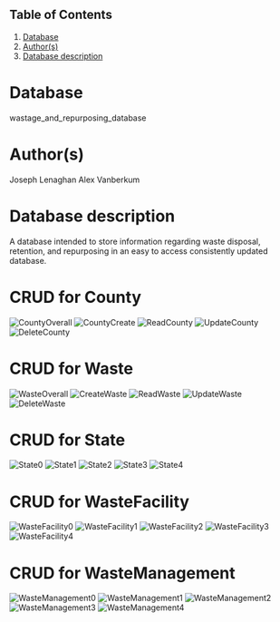## Table of Contents
1. [Database](#database)
1. [Author(s)](#author)
1. [Database description](#description)
# Database
wastage_and_repurposing_database
# Author(s)
Joseph Lenaghan
Alex Vanberkum
# Database description
A database intended to store information regarding waste disposal, retention, and repurposing in an easy to access consistently updated database.
# CRUD for County

![CountyOverall](https://user-images.githubusercontent.com/77464979/158483856-b9a1fb21-dc56-40ec-85c0-e5b816c5985d.png)
![CountyCreate](https://user-images.githubusercontent.com/77464979/158483390-a6c4d616-cb0e-4dc5-a2df-b3bf29646277.png)
![ReadCounty](https://user-images.githubusercontent.com/77464979/158483410-f34c3b7f-b08e-476d-8b61-056f22ce9f02.png)
![UpdateCounty](https://user-images.githubusercontent.com/77464979/158483421-2ab0e553-5c6f-4442-92ef-ba82a5839c73.png)
![DeleteCounty](https://user-images.githubusercontent.com/77464979/158483430-a44d4413-8849-4735-b58d-39dc7501db64.png)


# CRUD for Waste

![WasteOverall](https://user-images.githubusercontent.com/77464979/158483847-1af0f305-88dd-467a-859e-ebc7ce33bab7.png)
![CreateWaste](https://user-images.githubusercontent.com/77464979/158483443-5abd432a-d88a-4f47-acc8-eb038c9d504c.png)
![ReadWaste](https://user-images.githubusercontent.com/77464979/158483472-1622cb12-ac38-47af-b2e4-6bb3eb1805b6.png)
![UpdateWaste](https://user-images.githubusercontent.com/77464979/158483483-eb808bd4-9e7d-40c7-bb03-97a7ad8fea6f.png)
![DeleteWaste](https://user-images.githubusercontent.com/77464979/158483495-754031b9-c393-4a6c-ac52-082f2cf0456f.png)


# CRUD for State
![State0](https://user-images.githubusercontent.com/70489283/158485148-b235af2a-8e0b-4a7b-9732-a47ad3454c96.PNG)
![State1](https://user-images.githubusercontent.com/70489283/158485149-d7a43bff-f653-43f5-bbe6-9f35f1833dfa.PNG)
![State2](https://user-images.githubusercontent.com/70489283/158485150-a370a0fa-58df-4458-a93c-c67daa770ab1.PNG)
![State3](https://user-images.githubusercontent.com/70489283/158485151-d8de450c-1dd3-4909-acbd-ff19346fe8c8.PNG)
![State4](https://user-images.githubusercontent.com/70489283/158485152-007b8804-17fc-45dd-8ed1-80b6943fb76d.PNG)



# CRUD for WasteFacility
![WasteFacility0](https://user-images.githubusercontent.com/70489283/158485173-d2066d24-d570-44f4-88e7-43e35cdc9e60.PNG)
![WasteFacility1](https://user-images.githubusercontent.com/70489283/158485175-cf88ab1a-7d15-44c9-99fd-1baf0284daff.PNG)
![WasteFacility2](https://user-images.githubusercontent.com/70489283/158485176-1cf01bcf-8378-4a84-8d87-fae2e3c395e1.PNG)
![WasteFacility3](https://user-images.githubusercontent.com/70489283/158485188-e938b3ff-b3b3-4285-842b-b784864ae277.PNG)
![WasteFacility4](https://user-images.githubusercontent.com/70489283/158485189-77d227e0-a6eb-46ac-aacf-30cf1c512985.PNG)


# CRUD for WasteManagement
![WasteManagement0](https://user-images.githubusercontent.com/70489283/158485209-411eb40d-62cd-43cd-a095-028e51813834.PNG)
![WasteManagement1](https://user-images.githubusercontent.com/70489283/158496317-a8269920-1be2-4595-b1d7-f8b91a452f09.PNG)
![WasteManagement2](https://user-images.githubusercontent.com/70489283/158485527-7154b1c5-e7e6-4be1-8567-4cfb188180c3.PNG)
![WasteManagement3](https://user-images.githubusercontent.com/70489283/158485530-65378bfa-9ec0-4cf1-87d0-25321616d96f.PNG)
![WasteManagement4](https://user-images.githubusercontent.com/70489283/158485207-3c1cd495-b7af-4bff-9906-5bca1e51a32b.PNG)
